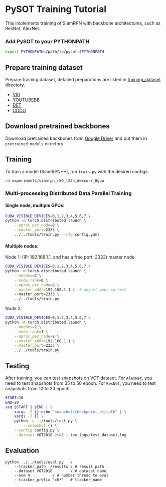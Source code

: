 # PySOT Training Tutorial

This implements training of SiamRPN with backbone architectures, such as ResNet, AlexNet.
### Add PySOT to your PYTHONPATH
```bash
export PYTHONPATH=/path/to/pysot:$PYTHONPATH
```

## Prepare training dataset
Prepare training dataset, detailed preparations are listed in [training_dataset](training_dataset) directory.
* [VID](http://image-net.org/challenges/LSVRC/2017/)
* [YOUTUBEBB](https://research.google.com/youtube-bb/)
* [DET](http://image-net.org/challenges/LSVRC/2017/)
* [COCO](http://cocodataset.org)

## Download pretrained backbones
Download pretrained backbones from [Google Driver](https://drive.google.com/drive/folders/1DuXVWVYIeynAcvt9uxtkuleV6bs6e3T9) and put them in `pretrained_models` directory

## Training

To train a model (SiamRPN++), run `train.py` with the desired configs:

```bash
cd experiments/siamrpn_r50_l234_dwxcorr_8gpu
```

### Multi-processing Distributed Data Parallel Training

#### Single node, multiple GPUs:
```bash
CUDA_VISIBLE_DEVICES=0,1,2,3,4,5,6,7 \
python -m torch.distributed.launch \
    --nproc_per_node=8 \
    --master_port=2333 \
    ../../tools/train.py --cfg config.yaml
```

#### Multiple nodes:
Node 1: (IP: 192.168.1.1, and has a free port: 2333) master node
```bash
CUDA_VISIBLE_DEVICES=0,1,2,3,4,5,6,7 \
python -m torch.distributed.launch \
    --nnodes=2 \
    --node_rank=0 \
    --nproc_per_node=8 \
    --master_addr=192.168.1.1 \  # adjust your ip here
    --master_port=2333 \
    ../../tools/train.py
```
Node 2:
```bash
CUDA_VISIBLE_DEVICES=0,1,2,3,4,5,6,7 \
python -m torch.distributed.launch \
    --nnodes=2 \
    --node_rank=1 \
    --nproc_per_node=8 \
    --master_addr=192.168.1.1 \
    --master_port=2333 \
    ../../tools/train.py
```

## Testing
After training, you can test snapshots on VOT dataset.
For `AlexNet`, you need to test snapshots from 35 to 50 epoch. 
For `ResNet`, you need to test snapshots from 10 to 20 epoch.

```bash 
START=10
END=20
seq $START 1 $END | \
    xargs -I {} echo "snapshot/checkpoint_e{}.pth" | \
    xargs -I {} \ 
    python -u ../tools/test.py \
        --snapshot {} \
	--config config.py \
	--dataset VOT2018 2>&1 | tee logs/test_dataset.log
```

## Evaluation
```
python ../../tools/eval.py 	 \
	--tracker_path ./results \ # result path
	--dataset VOT2018        \ # dataset name
	--num 4 		 \ # number thread to eval
	--tracker_prefix 'ch*'   # tracker_name
```
